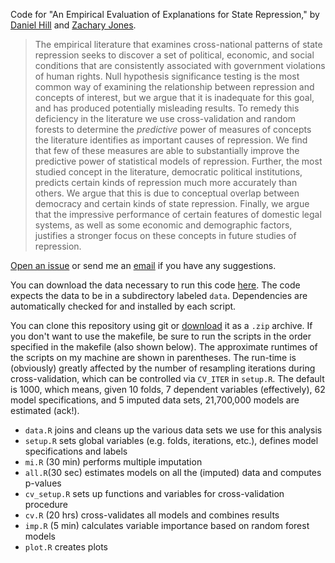 Code for "An Empirical Evaluation of Explanations for State Repression," by [Daniel Hill](http://myweb.fsu.edu/dwh06c/) and [Zachary Jones](http://zmjones.com).

> The empirical literature that examines cross-national patterns of state repression seeks to discover a set of political, economic, and social conditions that are consistently associated with government violations of human rights. Null hypothesis significance testing is the most common way of examining the relationship  between repression and concepts of interest, but we argue that it is inadequate for this goal, and has produced potentially misleading results. To remedy this deficiency in the literature we use cross-validation and random forests to determine the *predictive* power of measures of concepts the literature identifies as important causes of repression. We find that few of these measures are able to substantially improve the predictive power of statistical models of repression. Further, the most studied concept in the literature, democratic political institutions, predicts certain kinds of repression much more accurately than others. We argue that this is due to conceptual overlap between democracy and certain kinds of state repression. Finally, we argue that the impressive performance of certain features of domestic legal systems, as well as some economic and demographic factors, justifies a stronger focus on these concepts in future studies of repression.

[Open an issue](https://github.com/zmjones/eeesr/issues/new) or send me an [email](mailto:zmj@zmjones.com) if you have any suggestions.

You can download the data necessary to run this code [here](http://zmjones.com/static/data/eeesr_data.zip). The code expects the data to be in a subdirectory labeled `data`. Dependencies are automatically checked for and installed by each script.

You can clone this repository using git or [download](https://github.com/zmjones/eeesr/archive/master.zip) it as a `.zip` archive. If you don't want to use the makefile, be sure to run the scripts in the order specified in the makefile (also shown below). The approximate runtimes of the scripts on my machine are shown in parentheses. The run-time is (obviously) greatly affected by the number of resampling iterations during cross-validation, which can be controlled via `CV_ITER` in `setup.R`. The default is 1000, which means, given 10 folds, 7 dependent variables (effectively), 62 model specifications, and 5 imputed data sets, 21,700,000 models are estimated (ack!).

 - `data.R` joins and cleans up the various data sets we use for this analysis
 - `setup.R` sets global variables (e.g. folds, iterations, etc.), defines model specifications and labels
 - `mi.R` (30 min) performs multiple imputation
 - `all.R`(30 sec) estimates models on all the (imputed) data and computes p-values
 - `cv_setup.R` sets up functions and variables for cross-validation procedure
 - `cv.R` (20 hrs) cross-validates all models and combines results
 - `imp.R` (5 min) calculates variable importance based on random forest models
 - `plot.R` creates plots
